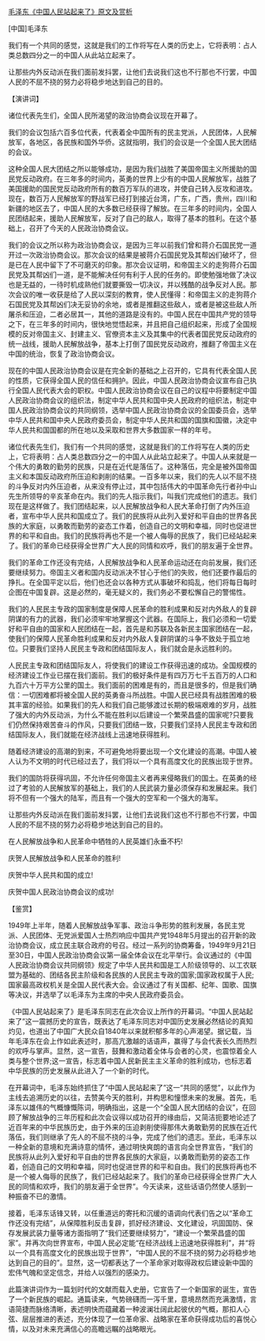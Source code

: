 [毛泽东《中国人民站起来了》原文及赏析](https://www.vrrw.net/wx/14492.html)

[中国]毛泽东

我们有一个共同的感觉，这就是我们的工作将写在人类的历史上，它将表明：占人类总数四分之一的中国人从此站立起来了。

让那些内外反动派在我们面前发抖罢，让他们去说我们这也不行那也不行罢，中国人民的不屈不挠的努力必将稳步地达到自己的目的。

【演讲词】

诸位代表先生们，全国人民所渴望的政治协商会议现在开幕了。

我们的会议包括六百多位代表，代表着全中国所有的民主党派，人民团体，人民解放军，各地区，各民族和国外华侨。这就指明，我们的会议是一个全国人民大团结的会议。

这种全国人民大团结之所以能够成功，是因为我们战胜了美国帝国主义所援助的国民党反动政府。在三年多的时间内，英勇的世界上少有的中国人民解放军，战胜了美国援助的国民党反动政府所有的数百万军队的进攻，并使自己转入反攻和进攻。现在，数百万人民解放军的野战军已经打到接近台湾，广东，广西，贵州，四川和新疆的地区去了，中国人民的大多数已经获得了解放。在三年多的时间内，全国人民团结起来，援助人民解放军，反对了自己的敌人，取得了基本的胜利。在这个基础上，召开了今天的人民政治协商会议。

我们的会议之所以称为政治协商会议，是因为三年以前我们曾和蒋介石国民党一道开过一次政治协商会议。那次会议的结果是被蒋介石国民党及其帮凶们破坏了，但是已在人民中留下了不可磨灭的印象。那次会议证明，和帝国主义的走狗蒋介石国民党及其帮凶们一道，是不能解决任何有利于人民的任务的。即使勉强地做了决议也是无益的，一待时机成熟他们就要撕毁一切决议，并以残酷的战争反对人民。那次会议的唯一收获是给了人民以深刻的教育，使人民懂得：和帝国主义的走狗蒋介石国民党及其帮凶们决无妥协的余地，或者是推翻这些敌人，或者是被这些敌人所屠杀和压迫，二者必居其一，其他的道路是没有的。中国人民在中国共产党的领导之下，在三年多的时间内，很快地觉悟起来，并且把自己组织起来，形成了全国规模的反对帝国主义、封建主义、官僚资本主义及其集中的代表者国民党反动政府的统一战线，援助人民解放战争，基本上打倒了国民党反动政府，推翻了帝国主义在中国的统治，恢复了政治协商会议。

现在的中国人民政治协商会议是在完全新的基础之上召开的，它具有代表全国人民的性质，它获得全国人民的信任和拥护。因此，中国人民政治协商会议宣布自己执行全国人民代表大会的职权。中国人民政治协商会议在自己的议程中将要制定中国人民政治协商会议的组织法，制定中华人民共和国中央人民政府的组织法，制定中国人民政治协商会议的共同纲领，选举中国人民政治协商会议的全国委员会，选举中华人民共和国中央人民政府委员会，制定中华人民共和国的国旗和国徽，决定中华人民共和国国都的所在地以及采取和世界大多数国家一样的年号。

诸位代表先生们，我们有一个共同的感觉，这就是我们的工作将写在人类的历史上，它将表明：占人类总数四分之一的中国人从此站立起来了。中国人从来就是一个伟大的勇敢的勤劳的民族，只是在近代是落伍了。这种落伍，完全是被外国帝国主义和本国反动政府所压迫和剥削的结果。一百多年以来，我们的先人以不屈不挠的斗争反对内外压迫者，从来没有停止过，其中包括伟大的中国革命先行者孙中山先生所领导的辛亥革命在内。我们的先人指示我们，叫我们完成他们的遗志。我们现在是这样做了。我们团结起来，以人民解放战争和人民大革命打倒了内外压迫者，宣布中华人民共和国成立了。我们的民族将从此列入爱好和平自由的世界各民族的大家庭，以勇敢而勤劳的姿态工作着，创造自己的文明和幸福，同时也促进世界的和平和自由。我们的民族将再也不是一个被人侮辱的民族了，我们已经站起来了。我们的革命已经获得全世界广大人民的同情和欢呼，我们的朋友遍于全世界。

我们的革命工作还没有完结，人民解放战争和人民革命运动还在向前发展，我们还要继续努力。帝国主义者和国内反动派决不甘心于他们的失败，他们还要作最后的挣扎。在全国平定以后，他们也还会以各种方式从事破坏和捣乱，他们将每日每时企图在中国复辟。这是必然的，毫无疑义的，我们务必不要松懈自己的警惕性。

我们的人民民主专政的国家制度是保障人民革命的胜利成果和反对内外敌人的复辟阴谋的有力的武器，我们必须牢牢地掌握这个武器。在国际上，我们必须和一切爱好和平自由的国家和人民团结在一起，首先是和苏联及各新民主国家团结在一起，使我们的保障人民革命胜利成果和反对内外敌人复辟阴谋的斗争不致处于孤立地位。只要我们坚持人民民主专政和团结国际友人，我们就会是永远胜利的。

人民民主专政和团结国际友人，将使我们的建设工作获得迅速的成功。全国规模的经济建设工作业已摆在我们面前。我们的极好条件是有四万万七千五百万的人口和九百六十万平方公里的国土。我们面前的困难是有的，而且是很多的，但是我们确信：一切困难都将被全国人民的英勇奋斗所战胜。中国人民已经具有战胜困难的极其丰富的经验。如果我们的先人和我们自己能够渡过长期的极端艰难的岁月，战胜了强大的内外反动派，为什么不能在胜利以后建设一个繁荣昌盛的国家呢?只要我们仍然保持艰苦奋斗的作风，只要我们团结一致，只要我们坚持人民民主专政和团结国际友人，我们就能在经济战线上迅速地获得胜利。

随着经济建设的高潮的到来，不可避免地将要出现一个文化建设的高潮。中国人被人认为不文明的时代已经过去了，我们将以一个具有高度文化的民族出现于世界。

我们的国防将获得巩固，不允许任何帝国主义者再来侵略我们的国土。在英勇的经过了考验的人民解放军的基础上，我们的人民武装力量必须保存和发展起来。我们将不但有一个强大的陆军，而且有一个强大的空军和一个强大的海军。

让那些内外反动派在我们面前发抖罢，让他们去说我们这也不行那也不行罢，中国人民的不屈不挠的努力必将稳步地达到自己的目的。

在人民解放战争和人民革命中牺牲的人民英雄们永垂不朽!

庆贺人民解放战争和人民革命的胜利!

庆贺中华人民共和国的成立!

庆贺中国人民政治协商会议的成功!



【鉴赏】

1949年上半年，随着人民解放战争军事、政治斗争形势的胜利发展，各民主党派、人民团体、无党派爱国人士热烈响应中国共产党1948年5月提出的召开新的政治协商会议，成立民主联合政府的号召。经过一系列的协商筹备，1949年9月21日至30日，中国人民政治协商会议第一届全体会议在北平举行。会议通过的《中国人民政治协商会议共同纲领》规定了中华人民共和国是工人阶级领导的、以工农联盟为基础的、团结各民主阶级和各民族的人民民主专政的国家;国家政权属于人民;国家最高政权机关是全国人民代表大会。会议通过了有关国都、纪年、国歌、国旗等决议，并选举了以毛泽东为主席的中央人民政府委员会。

《中国人民站起来了》是毛泽东同志在此次会议上所作的开幕词。“中国人民站起来了”这一震撼历史的宣告，既表达了毛泽东同志对中国历史发展必然结论的真知灼见，也道出了中国广大民众自1840年以来就积郁多年的心声渴望。据记载，当年毛泽东在会上作如此表述时，那高亢激越的话语声，赢得了与会代表长久而热烈的欢呼与掌声。显然，这一宣告，鼓舞和激动着全体与会者的心灵，也震惊着全人类与整个世界;这一宣告，标志着中国人民新民主主义革命的胜利成功，也标志着中华民族的历史发展从此进入了一个新的时代。

在开幕词中，毛泽东始终抓住了“中国人民站起来了”这一“共同的感觉”，以此作为主线去追溯历史的以往，去赞美今天的胜利，并构思和憧憬未来的发展。首先，毛泽东以雄伟的气概慷慨陈词，明确指出，这是一个“全国人民大团结的会议”，在回顾了解放战争的三年历程和此次会议得以成功召开的缘由后，又简洁扼要地论述了近百年来的中华民族历史，由于外来的压迫剥削使得那伟大勇敢勤劳的民族在近代落伍，我们则继承了先人的不屈不挠的斗争，完成了他们的遗志。至此，毛泽东以一种全新的意境和充满诗意的情怀，通过明快爽朗的语言向全世界宣告，“我们的民族将从此列入爱好和平自由的世界各民族的大家庭，以勇敢而勤劳的姿态工作着，创造自己的文明和幸福，同时也促进世界的和平和自由。我们的民族将再也不是一个被人侮辱的民族了，我们已经站起来了。我们的革命已经获得全世界广大人民的同情和欢呼，我们的朋友遍于全世界”。今天读来，这些话语仍然使人感到一种振奋不已的激情。

接着，毛泽东话锋又转，以任重道远的寄托和沉缓的语调向代表们告之以“革命工作还没有完结”，从保障胜利反击复辟，抓好经济建设、文化建设，巩固国防、保存发展武装力量等诸方面指明了“我们还要继续努力”，“建设一个繁荣昌盛的国家”。并再次向世界宣布，中国人民必定能“在经济战线上迅速地获得胜利”，并“将以一个具有高度文化的民族出现于世界”，“中国人民的不屈不挠的努力必将稳步地达到自己的目的”。显然，这一切都表达了一个革命家对取得政权后建设新中国的宏伟气魄和坚定信念，并给人以强烈的感染力。

此篇演讲词作为一篇划时代的文献而载入史册，它宣告了一个新国家的诞生，宣告了一个新民族的崛起。通篇读来，气势磅礴而一泻千里，意境昂然而充满激情，言语简捷而脉络清晰，表述明快而蕴藏着一种波澜壮阔此起彼伏的气概，那扣人心弦、层层推进的表述，充分体现了一位革命家、战略家在革命获得成功后的喜悦心情，以及对未来充满信心的高瞻远瞩的战略眼光。

